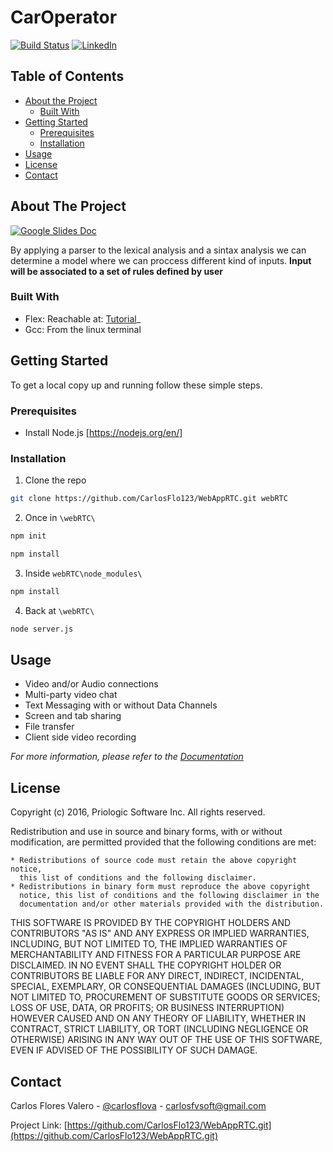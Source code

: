 # CarOperator
[![Build Status][build-shield]][build-url]
[![LinkedIn][linkedin-shield]][linkedin-url]


<!-- TABLE OF CONTENTS -->
## Table of Contents

* [About the Project](#about-the-project)
  * [Built With](#built-with)
* [Getting Started](#getting-started)
  * [Prerequisites](#prerequisites)
  * [Installation](#installation)
* [Usage](#usage)
* [License](#license)
* [Contact](#contact)



<!-- ABOUT THE PROJECT -->
## About The Project

[![Google Slides Doc][product-screenshot]](https://docs.google.com/presentation/d/1_4puNtXrlCzhIQxMrtNWU7Ir7iYex6j79A5C43IwSwg/present#slide=id.p)

By applying a parser to the lexical analysis and a sintax analysis we can determine a model where we can proccess different kind of inputs. 
**Input will be associated to a set of rules defined by user**

### Built With

* Flex: Reachable at: [Tutorial](http://alumni.cs.ucr.edu/~lgao/teaching/flex.html)_
* Gcc: From the linux terminal


<!-- GETTING STARTED -->
## Getting Started

To get a local copy up and running follow these simple steps.

### Prerequisites

* Install Node.js [https://nodejs.org/en/]

### Installation
 
1. Clone the repo
```sh
git clone https://github.com/CarlosFlo123/WebAppRTC.git webRTC
```
2. Once in `\webRTC\` 
```sh
npm init
```
```sh
npm install
```
3. Inside `webRTC\node_modules\`
```sh
npm install
```
4. Back at `\webRTC\`
```sh
node server.js
```
<!-- USAGE EXAMPLES -->
## Usage

* Video and/or Audio connections
* Multi-party video chat
* Text Messaging with or without Data Channels
* Screen and tab sharing
* File transfer
* Client side video recording

_For more information, please refer to the [Documentation](http://easyrtc.com/docs/)_

<!-- LICENSE -->
## License

Copyright (c) 2016, Priologic Software Inc.
All rights reserved.

Redistribution and use in source and binary forms, with or without
modification, are permitted provided that the following conditions are met:

    * Redistributions of source code must retain the above copyright notice,
      this list of conditions and the following disclaimer.
    * Redistributions in binary form must reproduce the above copyright
      notice, this list of conditions and the following disclaimer in the
      documentation and/or other materials provided with the distribution.

THIS SOFTWARE IS PROVIDED BY THE COPYRIGHT HOLDERS AND CONTRIBUTORS "AS IS"
AND ANY EXPRESS OR IMPLIED WARRANTIES, INCLUDING, BUT NOT LIMITED TO, THE
IMPLIED WARRANTIES OF MERCHANTABILITY AND FITNESS FOR A PARTICULAR PURPOSE
ARE DISCLAIMED. IN NO EVENT SHALL THE COPYRIGHT HOLDER OR CONTRIBUTORS BE
LIABLE FOR ANY DIRECT, INDIRECT, INCIDENTAL, SPECIAL, EXEMPLARY, OR
CONSEQUENTIAL DAMAGES (INCLUDING, BUT NOT LIMITED TO, PROCUREMENT OF
SUBSTITUTE GOODS OR SERVICES; LOSS OF USE, DATA, OR PROFITS; OR BUSINESS
INTERRUPTION) HOWEVER CAUSED AND ON ANY THEORY OF LIABILITY, WHETHER IN
CONTRACT, STRICT LIABILITY, OR TORT (INCLUDING NEGLIGENCE OR OTHERWISE)
ARISING IN ANY WAY OUT OF THE USE OF THIS SOFTWARE, EVEN IF ADVISED OF THE
POSSIBILITY OF SUCH DAMAGE.



<!-- CONTACT -->
## Contact

Carlos Flores Valero  - [@carlosflova](https://twitter.com/carlosflova) - carlosfvsoft@gmail.com

Project Link: [https://github.com/CarlosFlo123/WebAppRTC.git](https://github.com/CarlosFlo123/WebAppRTC.git)




<!-- MARKDOWN LINKS & IMAGES -->
<!-- https://www.markdownguide.org/basic-syntax/#reference-style-links -->
[contributors-shield]: https://img.shields.io/github/contributors/othneildrew/Best-README-Template.svg?style=flat-square
[contributors-url]: https://github.com/othneildrew/Best-README-Template/graphs/contributors
[license-shield]: https://img.shields.io/github/license/othneildrew/Best-README-Template.svg?style=flat-square
[license-url]: https://github.com/othneildrew/Best-README-Template/blob/master/LICENSE.txt
[npmversion-shield]: https://img.shields.io/npm/v/open-easyrtc.svg?style=flat
[npmversion-url]: https://www.npmjs.com/package/open-easyrtc
[build-shield]: https://travis-ci.org/open-easyrtc/open-easyrtc.svg?branch=master
[build-url]: http://easyrtc.com/docs/
[linkedin-shield]: https://img.shields.io/badge/-LinkedIn-black.svg?style=flat-square&logo=linkedin&colorB=555
[linkedin-url]: https://www.linkedin.com/in/carlos-flores-valero-44b912113/
[product-screenshot]: images/demopic.png
